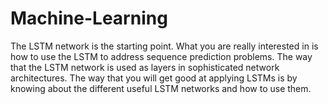 # Machine-Learning
The LSTM network is the starting point. What you are really interested in is how to use the LSTM to address sequence prediction problems. The way that the LSTM network is used as layers in sophisticated network architectures. The way that you will get good at applying LSTMs is by knowing about the different useful LSTM networks and how to use them.
